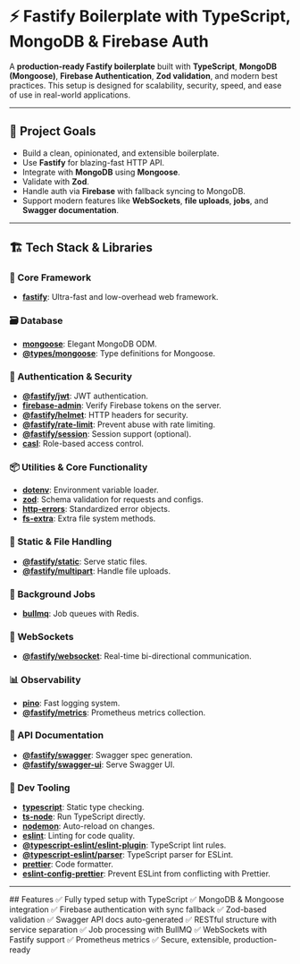 # ⚡ Fastify Boilerplate with TypeScript, MongoDB & Firebase Auth

A **production-ready Fastify boilerplate** built with **TypeScript**, **MongoDB (Mongoose)**, **Firebase Authentication**, **Zod validation**, and modern best practices. This setup is designed for scalability, security, speed, and ease of use in real-world applications.

---

## 📌 Project Goals

- Build a clean, opinionated, and extensible boilerplate.
- Use **Fastify** for blazing-fast HTTP API.
- Integrate with **MongoDB** using **Mongoose**.
- Validate with **Zod**.
- Handle auth via **Firebase** with fallback syncing to MongoDB.
- Support modern features like **WebSockets**, **file uploads**, **jobs**, and **Swagger documentation**.

---

## 🏗️ Tech Stack & Libraries

### 🚀 Core Framework
- **[fastify](https://www.fastify.io/)**: Ultra-fast and low-overhead web framework.

### 🗃️ Database
- **[mongoose](https://mongoosejs.com/)**: Elegant MongoDB ODM.
- **[@types/mongoose](https://www.npmjs.com/package/@types/mongoose)**: Type definitions for Mongoose.

### 🔐 Authentication & Security
- **[@fastify/jwt](https://github.com/fastify/fastify-jwt)**: JWT authentication.
- **[firebase-admin](https://firebase.google.com/docs/admin/setup)**: Verify Firebase tokens on the server.
- **[@fastify/helmet](https://github.com/fastify/fastify-helmet)**: HTTP headers for security.
- **[@fastify/rate-limit](https://github.com/fastify/fastify-rate-limit)**: Prevent abuse with rate limiting.
- **[@fastify/session](https://github.com/fastify/fastify-session)**: Session support (optional).
- **[casl](https://casl.js.org/)**: Role-based access control.

### 📦 Utilities & Core Functionality
- **[dotenv](https://github.com/motdotla/dotenv)**: Environment variable loader.
- **[zod](https://github.com/colinhacks/zod)**: Schema validation for requests and configs.
- **[http-errors](https://github.com/jshttp/http-errors)**: Standardized error objects.
- **[fs-extra](https://github.com/jprichardson/node-fs-extra)**: Extra file system methods.

### 📁 Static & File Handling
- **[@fastify/static](https://github.com/fastify/fastify-static)**: Serve static files.
- **[@fastify/multipart](https://github.com/fastify/fastify-multipart)**: Handle file uploads.

### 🧵 Background Jobs
- **[bullmq](https://docs.bullmq.io/)**: Job queues with Redis.

### 📡 WebSockets
- **[@fastify/websocket](https://github.com/fastify/fastify-websocket)**: Real-time bi-directional communication.

### 📊 Observability
- **[pino](https://getpino.io/)**: Fast logging system.
- **[@fastify/metrics](https://github.com/fastify/fastify-metrics)**: Prometheus metrics collection.

### 📜 API Documentation
- **[@fastify/swagger](https://github.com/fastify/fastify-swagger)**: Swagger spec generation.
- **[@fastify/swagger-ui](https://github.com/fastify/fastify-swagger)**: Serve Swagger UI.

### 🧪 Dev Tooling
- **[typescript](https://www.typescriptlang.org/)**: Static type checking.
- **[ts-node](https://typestrong.org/ts-node/)**: Run TypeScript directly.
- **[nodemon](https://nodemon.io/)**: Auto-reload on changes.
- **[eslint](https://eslint.org/)**: Linting for code quality.
- **[@typescript-eslint/eslint-plugin](https://github.com/typescript-eslint/typescript-eslint)**: TypeScript lint rules.
- **[@typescript-eslint/parser](https://github.com/typescript-eslint/typescript-eslint)**: TypeScript parser for ESLint.
- **[prettier](https://prettier.io/)**: Code formatter.
- **[eslint-config-prettier](https://github.com/prettier/eslint-config-prettier)**: Prevent ESLint from conflicting with Prettier.

---

## Features
✅ Fully typed setup with TypeScript
✅ MongoDB & Mongoose integration
✅ Firebase authentication with sync fallback
✅ Zod-based validation
✅ Swagger API docs auto-generated
✅ RESTful structure with service separation
✅ Job processing with BullMQ
✅ WebSockets with Fastify support
✅ Prometheus metrics
✅ Secure, extensible, production-ready

